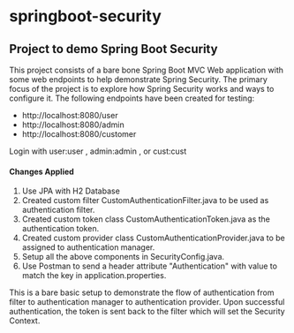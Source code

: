# springboot-security

## Project to demo Spring Boot Security
This project consists of a bare bone Spring Boot MVC Web application with some web endpoints to help demonstrate Spring Security. The primary focus of the project is to explore how Spring Security works and ways to configure it. The following endpoints have been created for testing:
- http://localhost:8080/user
- http://localhost:8080/admin
- http://localhost:8080/customer

Login with user:user , admin:admin , or cust:cust

#### Changes Applied
1. Use JPA with H2 Database
2. Created custom filter CustomAuthenticationFilter.java to be used as authentication filter.
3. Created custom token class CustomAuthenticationToken.java as the authentication token.
4. Created custom provider class CustomAuthenticationProvider.java to be assigned to authentication manager.
5. Setup all the above components in SecurityConfig.java.
6. Use Postman to send a header attribute "Authentication" with value to match the key in application.properties.


This is a bare basic setup to demonstrate the flow of authentication from filter to authentication manager to authentication provider. Upon successful authentication, the token is sent back to the filter which will set the Security Context.
